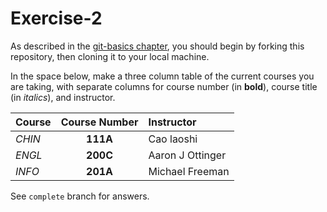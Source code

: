 # Exercise-2

As described in the [git-basics chapter](https://info201.github.io/git-basics.html), you should begin by forking this repository, then cloning it to your local machine.

In the space below, make a three column table of the current courses you are taking, with separate columns for course number (in **bold**), course title (in _italics_), and instructor.

| Course | Course Number | Instructor       |
| -------|:-------------:|:---------------- |
| _CHIN_ |   **111A**    | Cao laoshi       |
| _ENGL_ |   **200C**    | Aaron J Ottinger |
| _INFO_ |   **201A**    | Michael Freeman  |

See `complete` branch for answers.
